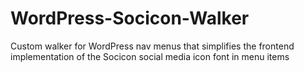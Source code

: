 # WordPress-Socicon-Walker
Custom walker for WordPress nav menus that simplifies the frontend implementation of the Socicon social media icon font in menu items

